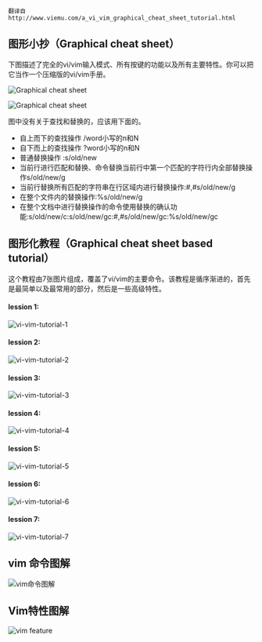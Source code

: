 
```
翻译自
http://www.viemu.com/a_vi_vim_graphical_cheat_sheet_tutorial.html
```

## 图形小抄（Graphical cheat sheet）

下图描述了完全的vi/vim输入模式、所有按键的功能以及所有主要特性。你可以把它当作一个压缩版的vi/vim手册。

![Graphical cheat sheet](images/vi-vim-cheat-sheet.gif)

![Graphical cheat sheet](images/vim-cheat-sheet-cn.png)

图中没有关于查找和替换的，应该用下面的。


- 自上而下的查找操作  /word小写的n和N
- 自下而上的查找操作  ?word小写的n和N
- 普通替换操作    :s/old/new
- 当前行进行匹配和替换、命令替换当前行中第一个匹配的字符行内全部替换操作s/old/new/g
- 当前行替换所有匹配的字符串在行区域内进行替换操作:#,#s/old/new/g
- 在整个文件内的替换操作:%s/old/new/g
- 在整个文档中进行替换操作的命令使用替换的确认功能:s/old/new/c:s/old/new/gc:#,#s/old/new/gc:%s/old/new/gc


## 图形化教程（Graphical cheat sheet based tutorial）

这个教程由7张图片组成，覆盖了vi/vim的主要命令。该教程是循序渐进的，首先是最简单以及最常用的部分，然后是一些高级特性。

#### lession 1:

![vi-vim-tutorial-1](images/vi-vim-tutorial-1.gif)

#### lession 2:

![vi-vim-tutorial-2](images/vi-vim-tutorial-2.gif)

#### lession 3:

![vi-vim-tutorial-3](images/vi-vim-tutorial-3.gif)

#### lession 4:

![vi-vim-tutorial-4](images/vi-vim-tutorial-4.gif)

#### lession 5:

![vi-vim-tutorial-5](images/vi-vim-tutorial-5.gif)

#### lession 6:

![vi-vim-tutorial-6](images/vi-vim-tutorial-6.gif)

#### lession 7:

![vi-vim-tutorial-7](images/vi-vim-tutorial-7.gif)

## vim 命令图解

![vim命令图解](images/Vim_Commands.png)

## Vim特性图解

![vim feature](images/vim-study.png)